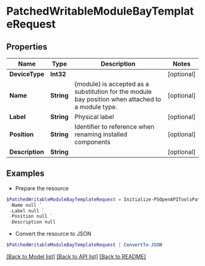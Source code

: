 # PatchedWritableModuleBayTemplateRequest
## Properties

Name | Type | Description | Notes
------------ | ------------- | ------------- | -------------
**DeviceType** | **Int32** |  | [optional] 
**Name** | **String** | {module} is accepted as a substitution for the module bay position when attached to a module type. | [optional] 
**Label** | **String** | Physical label | [optional] 
**Position** | **String** | Identifier to reference when renaming installed components | [optional] 
**Description** | **String** |  | [optional] 

## Examples

- Prepare the resource
```powershell
$PatchedWritableModuleBayTemplateRequest = Initialize-PSOpenAPIToolsPatchedWritableModuleBayTemplateRequest  -DeviceType null `
 -Name null `
 -Label null `
 -Position null `
 -Description null
```

- Convert the resource to JSON
```powershell
$PatchedWritableModuleBayTemplateRequest | ConvertTo-JSON
```

[[Back to Model list]](../README.md#documentation-for-models) [[Back to API list]](../README.md#documentation-for-api-endpoints) [[Back to README]](../README.md)

